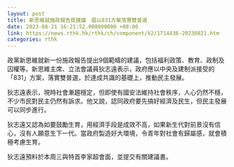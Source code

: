 ```yaml
---
layout: post
title: 新思維就施政報告提建議　倡以831方案落實雙普選
date: 2023-08-21 16:21:52.000000000 +08:00
link: https://news.rthk.hk/rthk/ch/component/k2/1714436-20230821.htm
categories: rthk
---
```


政黨新思維就新一份施政報告提出9個範疇的建議，包括福利政策、教育、政制及囚權等。新思維主席、立法會議員狄志遠表示，政府應以中央及建制派接受的「831」方案，落實雙普選，於達成共識的基礎上，推動民主發展。

狄志遠表示，現時社會漸趨穩定，但即使有國安法維持社會秩序，人心仍然不穩，不少市民對民主仍然有訴求。他又說，認同政府要先搞好經濟及民生，但民主發展可以同步進行。

狄志遠又認為如要鼓勵生育，用經濟手段是成效不高，如果新生代對前景沒有信心，沒有人願意生下一代。當政府製造好大環境，令青年對社會有歸屬感，就會積極考慮生育。

狄志遠預料於本周三與特首李家超會面，並提交有關建議書。

